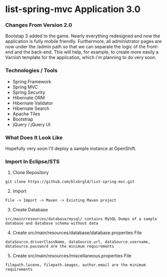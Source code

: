 list-spring-mvc Application 3.0
===============================

### Changes From Version 2.0

Bootstap 3 added to the game. Nearly everything redesigned and now the application is fully mobile friendly. Furthermore, all administrator pages are now under the /admin path so that we can separate the logic of the front-end and the back-end. This will help, for example, to create more easily a Varnish template for the application, which i'm planning to do very soon.

### Technologies / Tools

<ul>
<li>Spring Framework</li>
<li>Spring MVC</li>
<li>Spring Security</li>
<li>Hibernate ORM</li>
<li>Hibernate Validator</li>
<li>Hibernate Search</li>
<li>Apache Tiles</li>
<li>Bootstrap</li>
<li>jQuery / jQuery UI</li>
</ul>

### What Does It Look Like

Hopefully very soon I'll deploy a sample instance at OpenShift.

### Import In Eclipse/STS

1) Clone Repository
```
git clone https://github.com/blxbrgld/list-spring-mvc.git
```
2) Import
```
File -> Import -> Maven -> Existing Maven project
```
3) Create Database
```
src/main/resources/database/mysql/ contains MySQL Dumps of a sample database and database schema without data
```
4) Create src/main/resources/database/database.properties File
```
dataSource.driverClassName, dataSource.url, dataSource.username, dataSource.password are the minimum requirements
```
5) Create src/main/resources/miscellaneous.properties File
```
filepath.lucene, filepath.images, author.email are the minimum requirements
```
